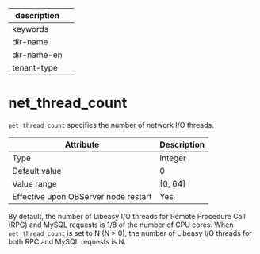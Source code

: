 | description ||
|---|---|
| keywords ||
| dir-name ||
| dir-name-en ||
| tenant-type ||

net_thread_count
=====================================

`net_thread_count` specifies the number of network I/O threads.

| **Attribute** | **Description** |
|------------------|------------|
| Type | Integer |
| Default value | 0 |
| Value range | \[0, 64\] |
| Effective upon OBServer node restart | Yes |

By default, the number of Libeasy I/O threads for Remote Procedure Call (RPC) and MySQL requests is 1/8 of the number of CPU cores. When `net_thread_count` is set to N (N > 0), the number of Libeasy I/O threads for both RPC and MySQL requests is N.
